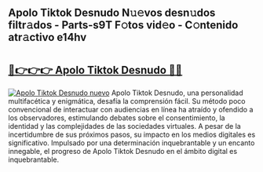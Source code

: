 ## Apolo Tiktok Desnudo N𝚞𝚎vos desn𝚞dos filtr𝚊dos - Parts-s9T F𝚘tos vid𝚎o - C𝚘ntenido atr𝚊ctivo e14hv

# <h2><a href="http://mb420i.tromn.icu/?c=Apolo+Tiktok+Desnudo">🔗👉👉👉 Apolo Tiktok Desnudo 🔗🔗</a></h2>

[![Apolo Tiktok Desnudo nuevo](https://i.imgur.com/pEAQMta.gif)](http://mb420i.tromn.icu/?c=Apolo+Tiktok+Desnudo)
Apolo Tiktok Desnudo, una personalidad multifacética y enigmática, desafía la comprensión fácil. Su método poco convencional de interactuar con audiencias en línea ha atraído y ofendido a los observadores, estimulando debates sobre el consentimiento, la identidad y las complejidades de las sociedades virtuales. A pesar de la incertidumbre de sus próximos pasos, su impacto en los medios digitales es significativo. Impulsado por una determinación inquebrantable y un encanto innegable, el progreso de Apolo Tiktok Desnudo en el ámbito digital es inquebrantable.
